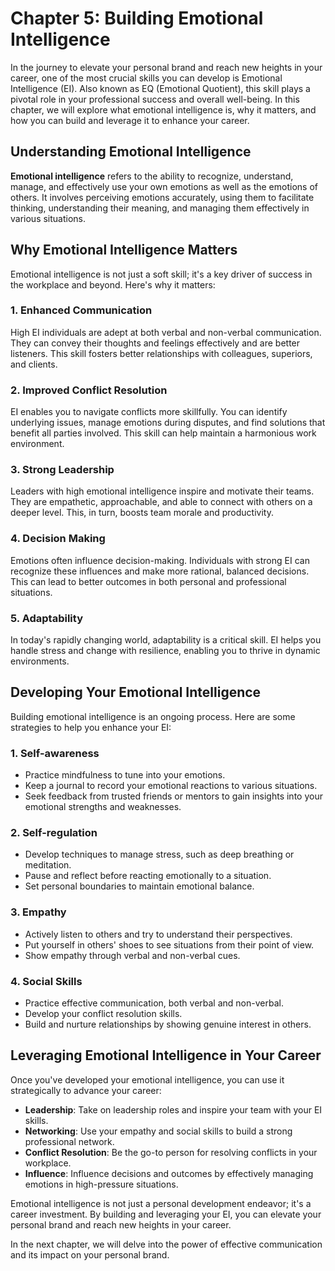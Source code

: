Chapter 5: Building Emotional Intelligence
==========================================

In the journey to elevate your personal brand and reach new heights in your career, one of the most crucial skills you can develop is Emotional Intelligence (EI). Also known as EQ (Emotional Quotient), this skill plays a pivotal role in your professional success and overall well-being. In this chapter, we will explore what emotional intelligence is, why it matters, and how you can build and leverage it to enhance your career.

Understanding Emotional Intelligence
------------------------------------

**Emotional intelligence** refers to the ability to recognize, understand, manage, and effectively use your own emotions as well as the emotions of others. It involves perceiving emotions accurately, using them to facilitate thinking, understanding their meaning, and managing them effectively in various situations.

Why Emotional Intelligence Matters
----------------------------------

Emotional intelligence is not just a soft skill; it's a key driver of success in the workplace and beyond. Here's why it matters:

### 1. Enhanced Communication

High EI individuals are adept at both verbal and non-verbal communication. They can convey their thoughts and feelings effectively and are better listeners. This skill fosters better relationships with colleagues, superiors, and clients.

### 2. Improved Conflict Resolution

EI enables you to navigate conflicts more skillfully. You can identify underlying issues, manage emotions during disputes, and find solutions that benefit all parties involved. This skill can help maintain a harmonious work environment.

### 3. Strong Leadership

Leaders with high emotional intelligence inspire and motivate their teams. They are empathetic, approachable, and able to connect with others on a deeper level. This, in turn, boosts team morale and productivity.

### 4. Decision Making

Emotions often influence decision-making. Individuals with strong EI can recognize these influences and make more rational, balanced decisions. This can lead to better outcomes in both personal and professional situations.

### 5. Adaptability

In today's rapidly changing world, adaptability is a critical skill. EI helps you handle stress and change with resilience, enabling you to thrive in dynamic environments.

Developing Your Emotional Intelligence
--------------------------------------

Building emotional intelligence is an ongoing process. Here are some strategies to help you enhance your EI:

### 1. Self-awareness

* Practice mindfulness to tune into your emotions.
* Keep a journal to record your emotional reactions to various situations.
* Seek feedback from trusted friends or mentors to gain insights into your emotional strengths and weaknesses.

### 2. Self-regulation

* Develop techniques to manage stress, such as deep breathing or meditation.
* Pause and reflect before reacting emotionally to a situation.
* Set personal boundaries to maintain emotional balance.

### 3. Empathy

* Actively listen to others and try to understand their perspectives.
* Put yourself in others' shoes to see situations from their point of view.
* Show empathy through verbal and non-verbal cues.

### 4. Social Skills

* Practice effective communication, both verbal and non-verbal.
* Develop your conflict resolution skills.
* Build and nurture relationships by showing genuine interest in others.

Leveraging Emotional Intelligence in Your Career
------------------------------------------------

Once you've developed your emotional intelligence, you can use it strategically to advance your career:

* **Leadership**: Take on leadership roles and inspire your team with your EI skills.
* **Networking**: Use your empathy and social skills to build a strong professional network.
* **Conflict Resolution**: Be the go-to person for resolving conflicts in your workplace.
* **Influence**: Influence decisions and outcomes by effectively managing emotions in high-pressure situations.

Emotional intelligence is not just a personal development endeavor; it's a career investment. By building and leveraging your EI, you can elevate your personal brand and reach new heights in your career.

In the next chapter, we will delve into the power of effective communication and its impact on your personal brand.

